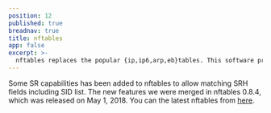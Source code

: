 ```yaml
---
position: 12
published: true
breadnav: true
title: nftables
app: false
excerpt: >-
  nftables replaces the popular {ip,ip6,arp,eb}tables. This software provides a new in-kernel packet classification framework. We have added SR capabilities to it.
---
```


Some SR capabilities has been added to nftables to allow matching SRH fields including SID list. 
The new features we were merged in nftables 0.8.4, which was released on May 1, 2018. You can the latest nftables from [here](https://netfilter.org/projects/nftables/downloads.html).

